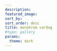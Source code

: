 ```yaml
---
description: 
featured_image: 
sort_by: 
sort_order: desc
title: monokrom vardag
#type: gallery
params:
  theme: dark
---
```




